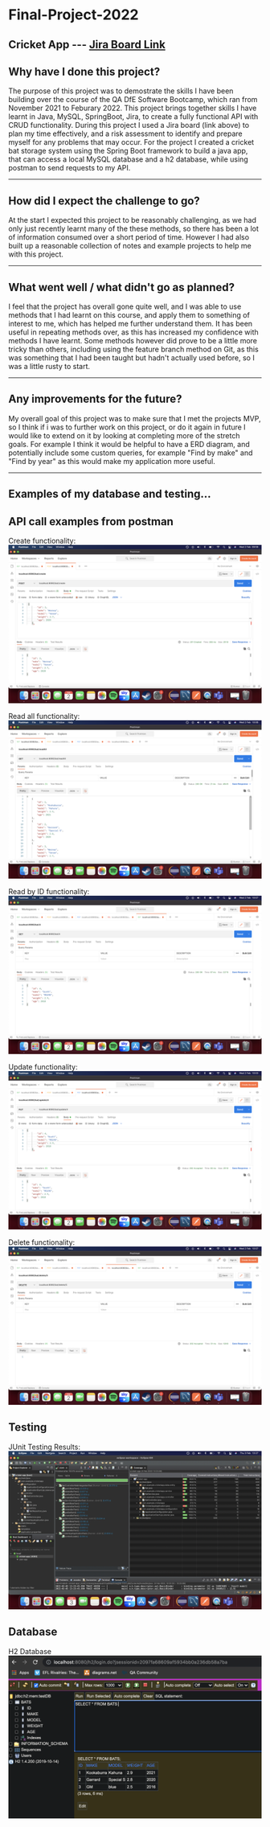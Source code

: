 # Final-Project-2022 
Cricket App --- [Jira Board Link](https://jphilopowell.atlassian.net/jira/software/projects/DFP/boards/2)
--------------

## Why have I done this project?
The purpose of this project was to demostrate the skills I have been building over the course of the QA DfE Software Bootcamp, which ran from November 2021 to Feburary 2022. This project brings together skills I have learnt in Java, MySQL, SpringBoot, Jira, to create a fully functional API with CRUD functionality. During this project I used a Jira board (link above) to plan my time effectively, and a risk assessment to identify and prepare myself for any problems that may occur. For the project I created a cricket bat storage system using the Spring Boot framework to build a java app, that can access a local MySQL database and a h2 database, while using postman to send requests to my API.

--------------

## How did I expect the challenge to go?
At the start I expected this project to be reasonably challenging, as we had only just recently learnt many of the these methods, so there has been a lot of information consumed over a short period of time. However I had also built up a reasonable collection of notes and example projects to help me with this project.

--------------

## What went well / what didn't go as planned?
I feel that the project has overall gone quite well, and I was able to use methods that I had learnt on this course, and apply them to something of interest to me, which has helped me further understand them. It has been useful in repeating methods over, as this has increased my confidence with methods I have learnt. Some methods however did prove to be a little more tricky than others, including using the feature branch method on Git, as this was something that I had been taught but hadn't actually used before, so I was a little rusty to start.

--------------

## Any improvements for the future?
My overall goal of this project was to make sure that I met the projects MVP, so I think if i was to further work on this project, or do it again in future I would like to extend on it by looking at completing more of the stretch goals. For example I think it would be helpful to have a ERD diagram, and potentially include some custom queries, for example "Find by make" and "Find by year" as this would make my application more useful.

--------------

## Examples of my database and testing...

## API call examples from postman

Create functionality:
<img src="https://github.com/jphilopowell/Final-Project-2022/blob/0e199b6b7bf43941c92e75fd27196675723924c2/Documentation/postman%20create.png"></img>

Read all functionality:
<img src="https://github.com/jphilopowell/Final-Project-2022/blob/0e199b6b7bf43941c92e75fd27196675723924c2/Documentation/postman%20read%20all.png"></img>

Read by ID functionality:
<img src="https://github.com/jphilopowell/Final-Project-2022/blob/0e199b6b7bf43941c92e75fd27196675723924c2/Documentation/postman%20read%20by%20id.png"></img>

Update functionality:
<img src="https://github.com/jphilopowell/Final-Project-2022/blob/0e199b6b7bf43941c92e75fd27196675723924c2/Documentation/postman%20update.png"></img>

Delete functionality:
<img src="https://github.com/jphilopowell/Final-Project-2022/blob/0e199b6b7bf43941c92e75fd27196675723924c2/Documentation/postman%20delete.png"></img>

## Testing
JUnit Testing Results:
<img src="https://github.com/jphilopowell/Final-Project-2022/blob/0e199b6b7bf43941c92e75fd27196675723924c2/Documentation/testing.png"></img>

## Database
H2 Database
<img src="https://github.com/jphilopowell/Final-Project-2022/blob/0e199b6b7bf43941c92e75fd27196675723924c2/Documentation/%20h2%20screenshot.png"></img>
